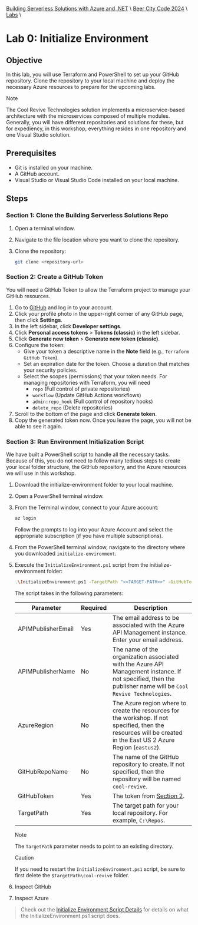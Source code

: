 [Building Serverless Solutions with Azure and .NET](https://github.com/TaleLearnCode/BuildingServerlessSolutions) \ [Beer City Code 2024](..\README.md) \ [Labs](README.md) \

# Lab 0: Initialize Environment

## Objective

In this lab, you will use Terraform and PowerShell to set up your GitHub repository. Clone the repository to your local machine and deploy the necessary Azure resources to prepare for the upcoming labs.

> [!note]
>
> The Cool Revive Technologies solution implements a microservice-based architecture with the microservices composed of multiple modules. Generally, you will have different repositories and solutions for these, but for expediency, in this workshop, everything resides in one repository and one Visual Studio solution.

## Prerequisites

- Git is installed on your machine.
- A GitHub account.
- Visual Studio or Visual Studio Code installed on your local machine.

## Steps

### Section 1: Clone the Building Serverless Solutions Repo

1. Open a terminal window.

2. Navigate to the file location where you want to clone the repository.

3. Clone the repository:

   ```sh
   git clone <repository-url>
   ```

   

### Section 2: Create a GitHub Token

You will need a GitHub Token to allow the Terraform project to manage your GitHub resources.

1. Go to [GitHub](https://github.com) and log in to your account.
2. Click your profile photo in the upper-right corner of any GitHub page, then click **Settings**.
3. In the left sidebar, click **Developer settings**.
4. Click **Personal access tokens** > **Tokens (classic)** in the left sidebar.
5. Click **Generate new token** > **Generate new token (classic)**.
6. Configure the token:
   - Give your token a descriptive name in the **Note** field (e.g., `Terraform GitHub Token`).
   - Set an expiration date for the token. Choose a duration that matches your security policies.
   - Select the scopes (permissions) that your token needs. For managing repositories with Terraform, you will need
     - `repo` (Full control of private repositories)
     - `workflow` (Update GitHub Actions workflows)
     - `admin:repo_hook` (Full control of repository hooks)
     - `delete_repo` (Delete repositories)
7. Scroll to the bottom of the page and click **Generate token**.
8. Copy the generated token now. Once you leave the page, you will not be able to see it again.

### Section 3: Run Environment Initialization Script

We have built a PowerShell script to handle all the necessary tasks. Because of this, you do not need to follow many tedious steps to create your local folder structure, the GitHub repository, and the Azure resources we will use in this workshop.

1. Download the initialize-environment folder to your local machine.

2. Open a PowerShell terminal window.

3. From the Terminal window, connect to your Azure account:

   ```sh
   az login
   ```

   Follow the prompts to log into your Azure Account and select the appropriate subscription (if you have multiple subscriptions).

4. From the PowerShell terminal window, navigate to the directory where you downloaded `initialize-environment`.

5. Execute the `InitializeEnvironment.ps1` script from the initialize-environment folder:

   ```sh
   .\InitializeEnvironment.ps1 -TargetPath "<<TARGET-PATH>>" -GitHubToken "<<GITHUB_TOKEN>>" -APIMPublisherEmail "<<YOUR-EMAIL-ADDRESS>>"
   ```

   The script takes in the following parameters:

   | Parameter          | Required | Description                                                  |
   | ------------------ | -------- | ------------------------------------------------------------ |
   | APIMPublisherEmail | Yes      | The email address to be associated with the Azure API Management instance. Enter your email address. |
   | APIMPublisherName  | No       | The name of the organization associated with the Azure API Management instance. If not specified, then the publisher name will be `Cool Revive Technologies`. |
   | AzureRegion        | No       | The Azure region where to create the resources for the workshop. If not specified, then the resources will be created in the East US 2 Azure Region (`eastus2`). |
   | GitHubRepoName     | No       | The name of the GitHub repository to create. If not specified, then the repository will be named `cool-revive`. |
   | GitHubToken        | Yes      | The token from [Section 2](#section-2-create-a-github-token). |
   | TargetPath         | Yes      | The target path for your local repository. For example, `C:\Repos`. |

   > [!NOTE]
   >
   > The `TargetPath` parameter needs to point to an existing directory.

   > [!CAUTION]
   >
   > If you need to restart the `InitializeEnvironment.ps1` script, be sure to first delete the `$TargetPath\cool-revive` folder.

6. Inspect GitHub

7. Inspect Azure

> Check out the [Initialize Environment Script Details](initialize-environment-script-details.md) for details on what the InitializeEnvironment.ps1 script does.

